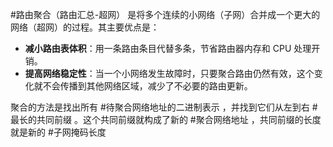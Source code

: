 #路由聚合（路由汇总-超网）  是将多个连续的小网络（子网）合并成一个更大的网络（超网）的过程。其主要优点是：
*   **减小路由表体积**：用一条路由条目代替多条，节省路由器内存和 CPU 处理开销。
*   **提高网络稳定性**：当一个小网络发生故障时，只要聚合路由仍然有效，这个变化就不会传播到其他网络区域，减少了不必要的路由更新。

聚合的方法是找出所有 #待聚合网络地址的二进制表示 ，并找到它们从左到右 #最长的共同前缀 。这个共同前缀就构成了新的 #聚合网络地址 ，共同前缀的长度就是新的 #子网掩码长度